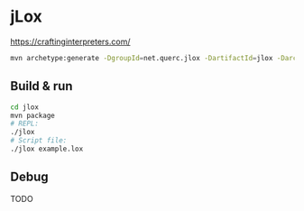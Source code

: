 # jLox

https://craftinginterpreters.com/

```sh
mvn archetype:generate -DgroupId=net.querc.jlox -DartifactId=jlox -DarchetypeArtifactId=maven-archetype-quickstart -DarchetypeVersion=1.5 -DinteractiveMode=false
```

## Build & run

```sh
cd jlox
mvn package
# REPL:
./jlox
# Script file:
./jlox example.lox
```

## Debug

TODO

